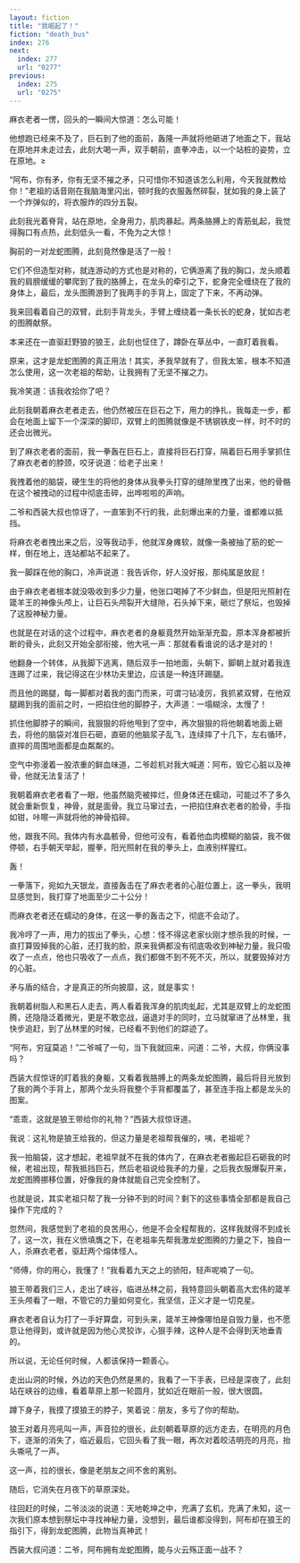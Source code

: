 ```yaml
---
layout: fiction
title: "我崛起了！"
fiction: "death_bus"
index: 276
next:
  index: 277
  url: "0277"
previous:
  index: 275
  url: "0275"
---
```

麻衣老者一愣，回头的一瞬间大惊道：怎么可能！

他想跑已经来不及了，巨石到了他的面前，轰隆一声就将他砸进了地面之下，我站在原地并未走过去，此刻大喝一声，双手朝前，直拳冲击，以一个站桩的姿势，立在原地。≥

“阿布，你有矛，你有无坚不摧之矛，只可惜你不知道该怎么利用，今天我就教给你！”老祖的话音刚在我脑海里闪出，顿时我的衣服轰然碎裂，犹如我的身上装了一个炸弹似的，将衣服炸的四分五裂。

此刻我光着脊背，站在原地，全身用力，肌肉暴起。两条胳膊上的青筋虬起，我觉得胸口有点热，此刻低头一看，不免为之大惊！

胸前的一对龙蛇图腾，此刻竟然像是活了一般！

它们不但造型对称，就连游动的方式也是对称的，它俩游离了我的胸口，龙头顺着我的肩膀缓缓的攀爬到了我的胳膊上，在龙头的牵引之下，蛇身完全缠绕在了我的身体上，最后，龙头图腾游到了我两手的手背上，固定了下来，不再动弹。

我来回看着自己的双臂，此刻手背龙头，手臂上缠绕着一条长长的蛇身，犹如古老的图腾献祭。

本来还在一直驱赶野狼的狼王，此刻也怔住了，蹲卧在草丛中，一直盯着我看。

原来，这才是龙蛇图腾的真正用法！其实，矛我早就有了，但我太笨，根本不知道怎么使用，这一次老祖的帮助，让我拥有了无坚不摧之力。

我冷笑道：该我收拾你了吧？

此刻我朝着麻衣老者走去，他仍然被压在巨石之下，用力的挣扎，我每走一步，都会在地面上留下一个深深的脚印，双臂上的图腾就像是不锈钢铁皮一样，时不时的还会出微光。

到了麻衣老者的面前，我一拳轰在巨石上，直接将巨石打穿，隔着巨石用手掌抓住了麻衣老者的脖颈，咬牙说道：给老子出来！

我拽着他的脑袋，硬生生的将他的身体从我拳头打穿的缝隙里拽了出来，他的骨骼在这个被拽动的过程中彻底击碎，出哗啦啦的声响。

二爷和西装大叔也惊讶了，一直笨到不行的我，此刻爆出来的力量，谁都难以抵挡。

将麻衣老者拽出来之后，没等我动手，他就浑身瘫软，就像一条被抽了筋的蛇一样，倒在地上，连站都站不起来了。

我一脚踩在他的胸口，冷声说道：我告诉你，好人没好报，那纯属是放屁！

由于麻衣老者根本就没吸收到多少力量，他张口喝掉了不少鲜血，但是阳光照射在箴羊王的神像头颅上，让巨石头颅裂开大缝隙，石头掉下来，砸烂了祭坛，也毁掉了这股神秘力量。

也就是在对话的这个过程中，麻衣老者的身躯竟然开始渐渐充盈，原本浑身都被折断的骨头，此刻又开始全部衔接，他大吼一声：那就看看谁说的话才是对的！

他翻身一个转体，从我脚下逃离，随后双手一拍地面，头朝下，脚朝上就对着我连连踢了过来，我记得这在少林功夫里边，应该是一种连环踢腿。

而且他的踢腿，每一脚都对着我的面门而来，可谓刁钻凌厉，我抓紧双臂，在他双腿踢到我的面前之时，一把掐住他的脚脖子，大声道：一塌糊涂，太慢了！

抓住他脚脖子的瞬间，我狠狠的将他甩到了空中，再次狠狠的将他朝着地面上砸去，将他的脑袋对准巨石砸，直砸的他脑浆子乱飞，连续摔了十几下，左右循环，直摔的周围地面都是血粼粼的。

空气中弥漫着一股浓重的鲜血味道，二爷趁机对我大喊道：阿布，毁它心脏以及神骨，他就无法复活了！

我朝着麻衣老者看了一眼，他虽然脑壳被摔烂，但身体还在蠕动，可能过不了多久就会重新恢复，神骨，就是面骨。我立马窜过去，一把掐住麻衣老者的脸骨，手指如钳，咔嚓一声就将他的神骨掐碎。

他，跟我不同。我体内有水晶骸骨，但他可没有，看着他血肉模糊的脑袋，我不做停顿，右手朝天举起，握拳，阳光照射在我的拳头上，血液别样猩红。

轰！

一拳落下，宛如九天银龙，直接轰击在了麻衣老者的心脏位置上，这一拳头，我明显感觉到，我打穿了地面至少二十公分！

而麻衣老者还在蠕动的身体，在这一拳的轰击之下，彻底不会动了。

我冷哼了一声，用力的拔出了拳头，心想：怪不得这老家伙刚才想杀我的时候，一直打算毁掉我的心脏，还打我的脸，原来我俩都没有彻底吸收到神秘力量，我只吸收了一点点，他也只吸收了一点点，我们都做不到不死不灭，所以，就要毁掉对方的心脏。

矛与盾的结合，才是真正的所向披靡，这，就是事实！

我朝着树脂人和黑石人走去，两人看着我浑身的肌肉虬起，尤其是双臂上的龙蛇图腾，还隐隐泛着微光，更是不敢恋战，逼退对手的同时，立马就窜进了丛林里，我快步追赶，到了丛林里的时候，已经看不到他们的踪迹了。

“阿布，穷寇莫追！”二爷喊了一句，当下我就回来，问道：二爷，大叔，你俩没事吗？

西装大叔惊讶的盯着我的身躯，又看着我胳膊上的两条龙蛇图腾，最后将目光放到了我的两个手背上，那两个龙头将我整个手背都覆盖了，甚至连手指上都是龙头的图案。

“乖乖，这就是狼王带给你的礼物？”西装大叔惊讶道。

我说：这礼物是狼王给我的，但这力量是老祖帮我催的，咦，老祖呢？

我一拍脑袋，这才想起，老祖早就不在我的体内了，在麻衣老者搬起巨石砸我的时候，老祖出现，帮我抵挡巨石，然后老祖说给我矛的力量，之后我衣服爆裂开来，龙蛇图腾挪移位置，好像我的身体就能自己完全控制了。

也就是说，其实老祖只帮了我一分钟不到的时间？剩下的这些事情全部都是我自己操作下完成的？

忽然间，我感觉到了老祖的良苦用心，他是不会全程帮我的，这样我就得不到成长了，这一次，我在义愤填膺之下，在老祖率先帮我激龙蛇图腾的力量之下，独自一人，杀麻衣老者，驱赶两个熔体怪人。

“师傅，你的用心，我懂了！”我看着九天之上的骄阳，轻声呢喃了一句。

狼王带着我们三人，走出了峡谷，临进丛林之前，我特意回头朝着高大宏伟的箴羊王头颅看了一眼，不管它的力量如何变化，我坚信，正义才是一切克星。

麻衣老者自认为打了一手好算盘，可到头来，箴羊王神像哪怕是自毁力量，也不愿意让他得到，或许就是因为他心灵狡诈，心狠手辣，这种人是不会得到天地垂青的。

所以说，无论任何时候，人都该保持一颗善心。

走出山洞的时候，外边的天色仍然是黑的，我看了一下手表，已经是深夜了，此刻站在峡谷的边缘，看着草原上那一轮圆月，犹如近在眼前一般，很大很圆。

蹲下身子，我摸了摸狼王的脖子，笑着说：朋友，多亏了你的帮助。

狼王对着月亮吼叫一声，声音拉的很长，此刻朝着草原的远方走去，在明亮的月色下，逐渐的消失了，临近最后，它回头看了我一眼，再次对着皎洁明亮的月亮，抬头嘶吼了一声。

这一声，拉的很长，像是老朋友之间不舍的离别。

随后，它消失在月夜下的草原深处。

往回赶的时候，二爷淡淡的说道：天地乾坤之中，充满了玄机，充满了未知，这一次我们原本想到祭坛中寻找神秘力量，没想到，最后谁都没得到，阿布却在狼王的指引下，得到龙蛇图腾，此物当真神武！

西装大叔问道：二爷，阿布拥有龙蛇图腾，能与火云殇正面一战不？